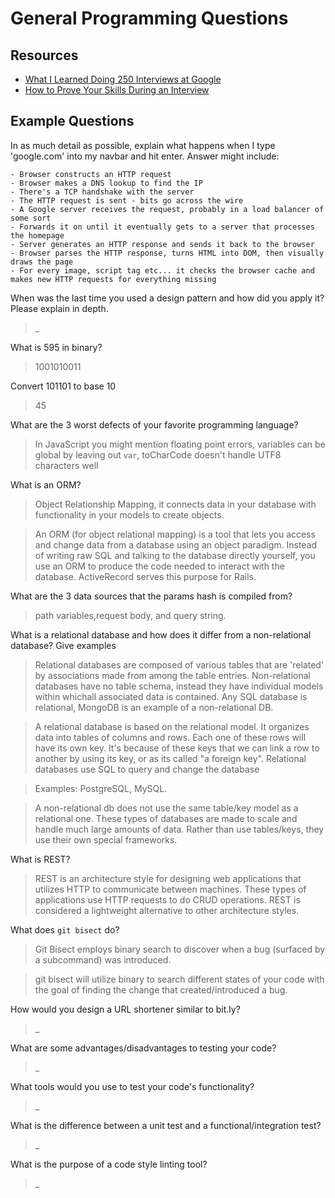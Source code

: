 # General Programming Questions

## Resources

- [What I Learned Doing 250 Interviews at Google](https://www.youtube.com/watch?v=r8RxkpUvxK0)
- [How to Prove Your Skills During an Interview](https://www.youtube.com/watch?v=i6mb4pZxNGM)

## Example Questions

In as much detail as possible, explain what happens when I type 'google.com' into my navbar and hit enter.
    Answer might include:

    - Browser constructs an HTTP request
    - Browser makes a DNS lookup to find the IP
    - There's a TCP handshake with the server
    - The HTTP request is sent - bits go across the wire
    - A Google server receives the request, probably in a load balancer of some sort
    - Forwards it on until it eventually gets to a server that processes the homepage
    - Server generates an HTTP response and sends it back to the browser
    - Browser parses the HTTP response, turns HTML into DOM, then visually draws the page
    - For every image, script tag etc... it checks the browser cache and makes new HTTP requests for everything missing

When was the last time you used a design pattern and how did you apply it? Please explain in depth.
>_

What is 595 in binary?
>1001010011

Convert 101101 to base 10
>45

What are the 3 worst defects of your favorite programming language?
> In JavaScript you might mention floating point errors, variables can be global by leaving out `var`, toCharCode doesn't handle UTF8 characters well

What is an ORM?
>Object Relationship Mapping, it connects data in your database with functionality in your models to create objects.

>An ORM (for object relational mapping) is a tool that lets you access and change data from a database using an object paradigm. Instead of writing raw SQL and talking to the database directly yourself, you use an ORM to produce the code needed to interact with the database. ActiveRecord serves this purpose for Rails.

What are the 3 data sources that the params hash is compiled from?
>path variables,request body, and query string.

What is a relational database and how does it differ from a non-relational database?  Give examples
>Relational databases are composed of various tables that are 'related' by associations made from among the table entries. Non-relational databases have no table schema, instead they have individual models within whichall associated data is contained. Any SQL database is relational, MongoDB is an example of a non-relational DB.

>A relational database is based on the relational model. It organizes data into tables of columns and rows. Each one of these rows will have its own key. It's because of these keys that we can link a row to another by using its key, or as its called "a foreign key". Relational databases use SQL to query and change the database

>Examples: PostgreSQL, MySQL.

>A non-relational db does not use the same table/key model as a relational one. These types of databases are made to scale and handle much large amounts of data. Rather than use tables/keys, they use their own special frameworks.

What is REST?
>REST is an architecture style for designing web applications that utilizes HTTP to communicate between machines. These types of applications use HTTP requests to do CRUD operations. REST is considered a lightweight alternative to other architecture styles.

What does `git bisect` do?
>Git Bisect employs binary search to discover when a bug (surfaced by a subcommand) was introduced.

>git bisect will utilize binary to search different states of your code with the goal of finding the change that created/introduced a bug.

How would you design a URL shortener similar to bit.ly?
>_

What are some advantages/disadvantages to testing your code?
>_

What tools would you use to test your code's functionality?
>_

What is the difference between a unit test and a functional/integration test?
>_

What is the purpose of a code style linting tool?
>_

